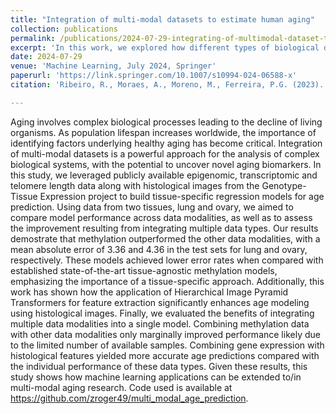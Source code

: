 ```yaml
---
title: "Integration of multi-modal datasets to estimate human aging"
collection: publications
permalink: /publications/2024-07-29-integrating-of-multimodal-dataset-to-estimate-age
excerpt: 'In this work, we explored how different types of biological data can help predict age more accurately. Using data from the GTEx project, we focused on lung and ovary tissues to estimate age based on DNA methylation, gene expression, and histological images. Building on our previous research, we achieved promising results with histological images by using the Hierarchical Image Pyramid Transformers (HIPT) architecture as a feature extractor, significantly boosting prediction accuracy. We also found that combining different omics data improved age prediction across multiple regression metrics. This study demonstrates how deep learning can be applied to better understand aging by integrating various biological data.'
date: 2024-07-29
venue: 'Machine Learning, July 2024, Springer'
paperurl: 'https://link.springer.com/10.1007/s10994-024-06588-x'
citation: 'Ribeiro, R., Moraes, A., Moreno, M., Ferreira, P.G. (2023). "Integration of multi-modal datasets to estimate human aging." <i>Machine Learning, 2024, 1-25</i>. Springer.'

---
```


Aging involves complex biological processes leading to the decline of living organisms. As population lifespan increases worldwide, the importance of identifying factors underlying healthy aging has become critical. Integration of multi-modal datasets is a powerful approach for the analysis of complex biological systems, with the potential to uncover novel aging biomarkers. In this study, we leveraged publicly available epigenomic, transcriptomic and telomere length data along with histological images from the Genotype-Tissue Expression project to build tissue-specific regression models for age prediction. Using data from two tissues, lung and ovary, we aimed to compare model performance across data modalities, as well as to assess the improvement resulting from integrating multiple data types. Our results demostrate that methylation outperformed the other data modalities, with a mean absolute error of 3.36 and 4.36 in the test sets for lung and ovary, respectively. These models achieved lower error rates when compared with established state-of-the-art tissue-agnostic methylation models, emphasizing the importance of a tissue-specific approach. Additionally, this work has shown how the application of Hierarchical Image Pyramid Transformers for feature extraction significantly enhances age modeling using histological images. Finally, we evaluated the benefits of integrating multiple data modalities into a single model. Combining methylation data with other data modalities only marginally improved performance likely due to the limited number of available samples. Combining gene expression with histological features yielded more accurate age predictions compared with the individual performance of these data types. Given these results, this study shows how machine learning applications can be extended to/in multi-modal aging research. Code used is available at https://github.com/zroger49/multi_modal_age_prediction.
